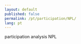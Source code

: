 ```yaml
---
layout: default
published: false
permalink: /pt/participation/NPL/
lang: pt
---
```


participation analysis NPL
